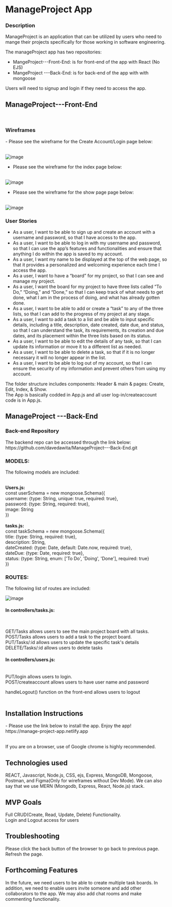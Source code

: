 # ManageProject App

<h3>Description</h3>

ManageProject is an application that can be utilized by users who need to mange their projects specifically for those working in software engineering.

The manageProject app has two repositories:
 - MangeProject---Front-End: is for front-end of the app with React (No EJS)
 - MangeProject ---Back-End: is for back-end of the app with with mongoose

Users will need to signup and login if they need to access the app.


 <h2> ManageProject---Front-End </h2></br>
 <h3>Wireframes</h3>
 - Please see the wireframe for the Create Account/Login page below: </br></br> 

![image](https://github.com/davedawita/ManageProject---Front-End/assets/155693018/e5ae9793-1608-47ab-afcf-24db53e466f7)


 - Please see the wireframe for the index page below: </br></br>

 ![image](https://github.com/davedawita/ManageProject---Front-End/assets/155693018/c06231ac-84f1-44fd-a41d-12f7df249701)


 - Please see the wireframe for the show page page below: </br></br>

 ![image](https://github.com/davedawita/ManageProject---Front-End/assets/155693018/59f4f250-f00e-40b8-a43e-f59cc3c9136b)


 



**<h3>User Stories</h3>** 
 - As a user, I want to be able to sign up and create an account with a username and password, so that I have access to the app.</br>
 - As a user, I want to be able to log in with my username and password, so that I can use the app’s features and functionalities and ensure that anything I do within the app is saved to my account.</br>
 - As a user, I want my name to be displayed at the top of the web page, so that it provides a personalized and welcoming experience each time I access the app.</br>
 - As a user, I want to have a “board” for my project, so that I can see and manage my project.</br>
 - As a user, I want the board for my project to have three lists called “To Do,” “Doing,” and “Done,” so that I can keep track of what needs to get done, what I am in the process of doing, and what has 
   already gotten done.</br>
 - As a user, I want to be able to add or create a “task” to any of the three lists, so that I can add to the progress of my project at any stage.</br>
 - As a user, I want to add a task to a list and be able to input specific details, including a title, description, date created, date due, and status, so that I can understand the task, its 
   requirements, its creation and due dates, and its placement within the three lists based on its status.</br>
 - As a user, I want to be able to edit the details of any task, so that I can update its information or move it to a different list as needed.</br>
 - As a user, I want to be able to delete a task, so that if it is no longer necessary it will no longer appear in the list.</br>
 - As a user, I want to be able to log out of my account, so that I can ensure the security of my information and prevent others from using my account.

The folder structure includes components: Header & main & pages: Create, Edit, Index, & Show.</br>
The App is basically codded in App.js and all user log-in/createaccount code is in App.js.</br>

<h2>ManageProject ---Back-End</h2>

<h3>Back-end Repository</h3>
The backend repo can be accessed through the link below:</br>
https://github.com/davedawita/ManageProject---Back-End.git </br>

<h3>MODELS:</h3> 
The following models are included: </br></br>

<b>Users.js:</b></br>
const userSchema = new mongoose.Schema({</br>
    username: {type: String, unique: true, required: true},</br>
    password: {type: String, required: true},</br>
    image: String</br>
})</br></br>
<b>tasks.js:</b></br>
const taskSchema = new mongoose.Schema({</br>
    title: {type: String, required: true},</br>
    description: String,</br>
    dateCreated: {type: Date, default: Date.now, required: true},</br>
    dateDue: {type: Date, required: true},</br>
    status: {type: String, enum: ['To Do', 'Doing', 'Done'], required: true}</br>
})</br>

<h3>ROUTES:</h3>
The following list of routes are included:</br>

![image](https://github.com/davedawita/ManageProject---Front-End/assets/155693018/d19eac79-0bde-42a4-a446-b2401a0c2e51)


<h4>In controllers/tasks.js:</h4> </br>

GET/Tasks allows users to see the main project board with all tasks.</br>
POST/Tasks allows users to add a task to the project board.</br>
PUT/Tasks/:id allows users to update the specific task's details</br>
DELETE/Tasks/:id allows users to delete tasks</br>


<h4>In controllers/users.js:</h4> </br>
PUT/login allows users to login. </br>
POST/createaccount allows users to have user name and password</br>

handleLogout() function on the front-end allows users to logout</br></br>


<h2>Installation Instructions</h2>
 - Please use the link below to install the app. Enjoy the app!   </br>
 https://manage-project-app.netlify.app  </br></br> 
 
If you are on a browser, use of Google chrome is highly recommended.    </br>
<h2>Technologies used</h2>
REACT, Javascript, Node.js, CSS, ejs, Express, MongoDB, Mongoose, Postman, and Figma(Only for wireframes without Dev Mode). We can also say that we use MERN (Mongodb, Express, React, Node.js) stack.  </br>

<h2>MVP Goals</h2>
Full CRUD(Create, Read, Update, Delete) Functionality. </br>
Login and Logout access for users   </br>

<h2>Troubleshooting</h2>
Please click the back button of the browser to go back to previous page. Refresh the page.   </br>

<h2>Forthcoming Features</h2>
In the future, we need users to be able to create multiple task boards. In addition, we need to enable users invite someone and add other collaborators to the app. We may also add chat rooms and make commenting functionality.
